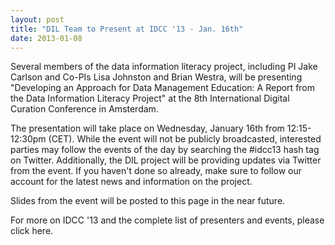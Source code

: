 ```yaml
---
layout: post
title: "DIL Team to Present at IDCC '13 - Jan. 16th" 
date: 2013-01-08
---
```


Several members of the data information literacy project, including PI Jake Carlson and Co-PIs Lisa Johnston and Brian Westra, will be presenting "Developing an Approach for Data Management Education: A Report from the Data Information Literacy Project" at the 8th International Digital Curation Conference in Amsterdam. 

The presentation will take place on Wednesday, January 16th from 12:15-12:30pm (CET). While the event will not be publicly broadcasted, interested parties may follow the events of the day by searching the #idcc13 hash tag on Twitter. Additionally, the DIL project will be providing updates via Twitter from the event. If you haven't done so already, make sure to follow our account for the latest news and information on the project. 

Slides from the event will be posted to this page in the near future. 

For more on IDCC '13 and the complete list of presenters and events, please click here. 
